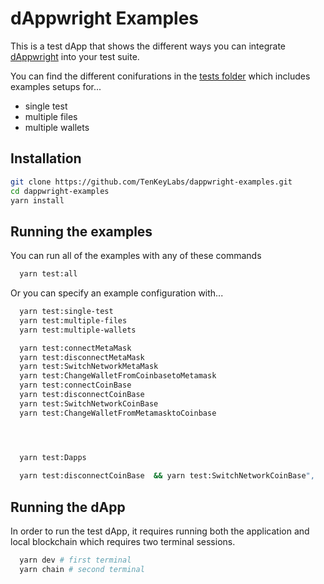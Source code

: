 # dAppwright Examples

This is a test dApp that shows the different ways you can integrate [dAppwright](https://github.com/TenKeyLabs/dappwright) into your test suite.

You can find the different conifurations in the [tests folder](https://github.com/TenKeyLabs/dappwright-examples/tree/main/tests) which includes examples setups for...

- single test
- multiple files
- multiple wallets

## Installation

```bash
git clone https://github.com/TenKeyLabs/dappwright-examples.git
cd dappwright-examples
yarn install
```

## Running the examples

You can run all of the examples with any of these commands

```bash
  yarn test:all
```

Or you can specify an example configuration with...

```bash
  yarn test:single-test
  yarn test:multiple-files
  yarn test:multiple-wallets

  yarn test:connectMetaMask
  yarn test:disconnectMetaMask
  yarn test:SwitchNetworkMetaMask
  yarn test:ChangeWalletFromCoinbasetoMetamask
  yarn test:connectCoinBase
  yarn test:disconnectCoinBase
  yarn test:SwitchNetworkCoinBase
  yarn test:ChangeWalletFromMetamasktoCoinbase




  yarn test:Dapps
  
  yarn test:disconnectCoinBase  && yarn test:SwitchNetworkCoinBase",
```

## Running the dApp

In order to run the test dApp, it requires running both the application and local blockchain which requires two terminal sessions.

```bash
  yarn dev # first terminal
  yarn chain # second terminal
```
